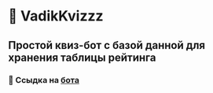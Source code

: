 # 🤖 VadikKvizzz
## Простой квиз-бот с базой данной для хранения таблицы рейтинга
### 📌 Ссыдка на [бота](https://t.me/VadikQuizzzBot)
